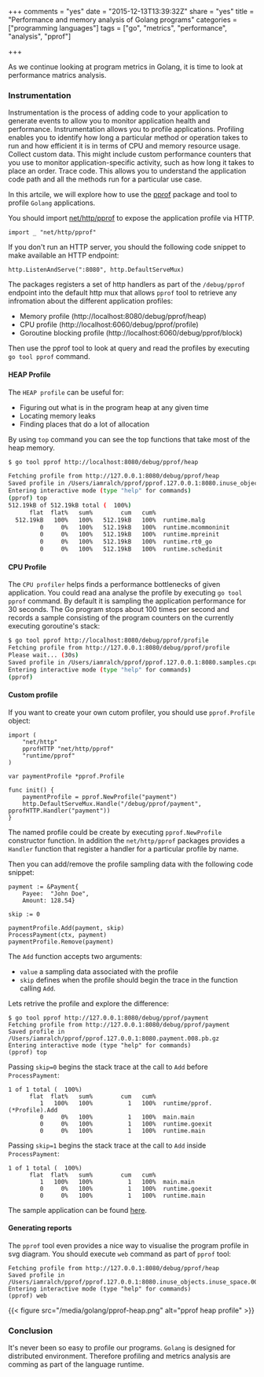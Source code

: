 +++
comments = "yes"
date = "2015-12-13T13:39:32Z"
share = "yes"
title = "Performance and memory analysis of Golang programs"
categories = ["programming languages"]
tags = ["go", "metrics", "performance", "analysis", "pprof"]

+++

As we continue looking at program metrics in Golang, it is time to look at
performance matrics analysis.

### Instrumentation

Instrumentation is the process of adding code to your application to generate
events to allow you to monitor application health and performance.
Instrumentation allows you to profile applications. Profiling enables you to
identify how long a particular method or operation takes to run and how
efficient it is in terms of CPU and memory resource usage. Collect custom data.
This might include custom performance counters that you use to monitor
application-specific activity, such as how long it takes to place an order.
Trace code. This allows you to understand the application code path and all the
methods run for a particular use case.

In this artcile, we will explore how to use the
[pprof](https://golang.org/pkg/runtime/pprof) package and tool to profile
`Golang` applications.

You should import [net/http/pprof](https://golang.org/pkg/net/http/pprof/) to
expose the application profile via HTTP.

```
import _ "net/http/pprof"
```

If you don't run an HTTP server, you should the following code snippet to make
available an HTTP endpoint:

```
http.ListenAndServe(":8080", http.DefaultServeMux)
```

The packages registers a set of http handlers as part of the `/debug/pprof`
endpoint into the default http mux that allows `pprof` tool to retrieve any
infromation about the different application profiles:

- Memory profile (http://localhost:8080/debug/pprof/heap)
- CPU profile (http://localhost:6060/debug/pprof/profile)
- Goroutine blocking profile (http://localhost:6060/debug/pprof/block)

Then use the pprof tool to look at query and read the profiles by executing `go
tool pprof` command.

#### HEAP Profile

The `HEAP profile` can be useful for:

- Figuring out what is in the program heap at any given time
- Locating memory leaks
- Finding places that do a lot of allocation

By using `top` command you can see the top functions that take most of the heap
memory.

```bash
$ go tool pprof http://localhost:8080/debug/pprof/heap

Fetching profile from http://127.0.0.1:8080/debug/pprof/heap
Saved profile in /Users/iamralch/pprof/pprof.127.0.0.1:8080.inuse_objects.inuse_space.005.pb.gz
Entering interactive mode (type "help" for commands)
(pprof) top
512.19kB of 512.19kB total (  100%)
      flat  flat%   sum%        cum   cum%
  512.19kB   100%   100%   512.19kB   100%  runtime.malg
         0     0%   100%   512.19kB   100%  runtime.mcommoninit
         0     0%   100%   512.19kB   100%  runtime.mpreinit
         0     0%   100%   512.19kB   100%  runtime.rt0_go
         0     0%   100%   512.19kB   100%  runtime.schedinit
```

#### CPU Profile

The `CPU profiler` helps finds a performance bottlenecks of given
application. You could read ana analyse the profile by executing `go tool pprof`
command. By default it is sampling the application performance for 30 seconds.
The Go program stops about 100 times per second and records a sample consisting
of the program counters on the currently executing goroutine's stack:

```bash
$ go tool pprof http://localhost:8080/debug/pprof/profile
Fetching profile from http://127.0.0.1:8080/debug/pprof/profile
Please wait... (30s)
Saved profile in /Users/iamralch/pprof/pprof.127.0.0.1:8080.samples.cpu.004.pb.gz
Entering interactive mode (type "help" for commands)
(pprof)
```

#### Custom profile

If you want to create your own cutom profiler, you should use `pprof.Profile`
object:

```Golang
import (
	"net/http"
	pprofHTTP "net/http/pprof"
	"runtime/pprof"
)

var paymentProfile *pprof.Profile

func init() {
	paymentProfile = pprof.NewProfile("payment")
	http.DefaultServeMux.Handle("/debug/pprof/payment", pprofHTTP.Handler("payment"))
}
```

The named profile could be create by executing `pprof.NewProfile` constructor
function.  In addition the `net/http/pprof` packages provides a `Handler`
function that register a handler for a particular profile by name.

Then you can add/remove the profile sampling data with the following code snippet:

```Golang
payment := &Payment{
	Payee:  "John Doe",
	Amount: 128.54}

skip := 0

paymentProfile.Add(payment, skip)
ProcessPayment(ctx, payment)
paymentProfile.Remove(payment)
```

The `Add` function accepts two arguments:

- `value` a sampling data associated with the profile
- `skip` defines when the profile should begin the trace in the function calling `Add`.

Lets retrive the profile and explore the difference:

```
$ go tool pprof http://127.0.0.1:8080/debug/pprof/payment
Fetching profile from http://127.0.0.1:8080/debug/pprof/payment
Saved profile in /Users/iamralch/pprof/pprof.127.0.0.1:8080.payment.008.pb.gz
Entering interactive mode (type "help" for commands)
(pprof) top
```

Passing `skip=0` begins the stack trace at the call to `Add` before `ProcessPayment`:

```
1 of 1 total (  100%)
      flat  flat%   sum%        cum   cum%
         1   100%   100%          1   100%  runtime/pprof.(*Profile).Add
         0     0%   100%          1   100%  main.main
         0     0%   100%          1   100%  runtime.goexit
         0     0%   100%          1   100%  runtime.main
```

Passing `skip=1` begins the stack trace at the call to `Add` inside `ProcessPayment`:

```
1 of 1 total (  100%)
      flat  flat%   sum%        cum   cum%
         1   100%   100%          1   100%  main.main
         0     0%   100%          1   100%  runtime.goexit
         0     0%   100%          1   100%  runtime.main
```

The sample application can be found [here](https://gist.github.com/iamralch/3babb3d65e9cf626d1d5).

#### Generating reports

The `pprof` tool even provides a nice way to visualise the program profile in
svg diagram. You should execute `web` command as part of `pprof` tool:

```
Fetching profile from http://127.0.0.1:8080/debug/pprof/heap
Saved profile in /Users/iamralch/pprof/pprof.127.0.0.1:8080.inuse_objects.inuse_space.005.pb.gz
Entering interactive mode (type "help" for commands)
(pprof) web
```

{{< figure src="/media/golang/pprof-heap.png" alt="pprof heap profile" >}}

### Conclusion

It's never been so easy to profile our programs. `Golang` is designed for distributed
environment. Therefore profiling and metrics analysis are comming as part of
the language runtime.
